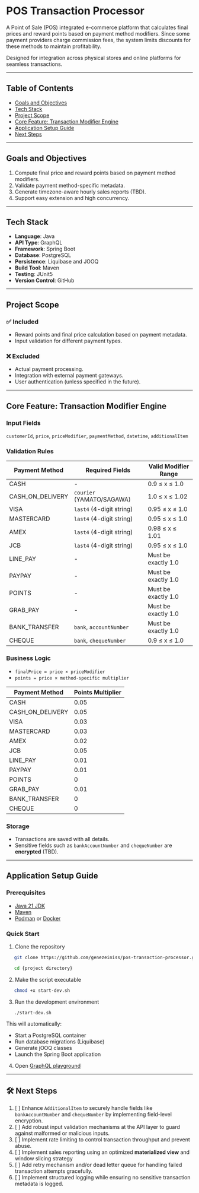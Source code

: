 # POS Transaction Processor

A Point of Sale (POS) integrated e-commerce platform that calculates final prices and reward points based on payment
method modifiers. Since some payment providers charge commission fees, the system limits discounts for these methods to
maintain profitability.

Designed for integration across physical stores and online platforms for seamless transactions.

---

## Table of Contents

- [Goals and Objectives](#-goals-and-objectives)
- [Tech Stack](#-tech-stack)
- [Project Scope](#-project-scope)
- [Core Feature: Transaction Modifier Engine](#-core-feature-transaction-modifier-engine)
- [Application Setup Guide](#-application-setup-guide)
- [Next Steps](#-next-steps)

---
## Goals and Objectives

1. Compute final price and reward points based on payment method modifiers.
2. Validate payment method-specific metadata.
3. Generate timezone-aware hourly sales reports (TBD).
4. Support easy extension and high concurrency.

---

## Tech Stack

- **Language**: Java
- **API Type**: GraphQL
- **Framework**: Spring Boot
- **Database**: PostgreSQL
- **Persistence**: Liquibase and JOOQ
- **Build Tool**: Maven
- **Testing**: JUnit5
- **Version Control**: GitHub

---
## Project Scope

### ✅ Included

- Reward points and final price calculation based on payment metadata.
- Input validation for different payment types.

### ❌ Excluded

- Actual payment processing.
- Integration with external payment gateways.
- User authentication (unless specified in the future).

---

## Core Feature: Transaction Modifier Engine

### Input Fields

`customerId`, `price`, `priceModifier`, `paymentMethod`, `datetime`, `additionalItem`

### Validation Rules

| Payment Method       | Required Fields               | Valid Modifier Range       |
|----------------------|-------------------------------|----------------------------|
| CASH                 | -                             | 0.9 ≤ x ≤ 1.0              |
| CASH_ON_DELIVERY     | `courier` (YAMATO/SAGAWA)     | 1.0 ≤ x ≤ 1.02             |
| VISA                 | `last4` (4-digit string)      | 0.95 ≤ x ≤ 1.0             |
| MASTERCARD           | `last4` (4-digit string)      | 0.95 ≤ x ≤ 1.0             |
| AMEX                 | `last4` (4-digit string)      | 0.98 ≤ x ≤ 1.01            |
| JCB                  | `last4` (4-digit string)      | 0.95 ≤ x ≤ 1.0             |
| LINE_PAY             | -                             | Must be exactly 1.0        |
| PAYPAY               | -                             | Must be exactly 1.0        |
| POINTS               | -                             | Must be exactly 1.0        |
| GRAB_PAY             | -                             | Must be exactly 1.0        |
| BANK_TRANSFER        | `bank`, `accountNumber`       | Must be exactly 1.0        |
| CHEQUE               | `bank`, `chequeNumber`        | 0.9 ≤ x ≤ 1.0              |

### Business Logic

- `finalPrice = price × priceModifier`
- `points = price × method-specific multiplier`

| Payment Method       | Points Multiplier |
|----------------------|-------------------|
| CASH                 | 0.05              |
| CASH_ON_DELIVERY     | 0.05              |
| VISA                 | 0.03              |
| MASTERCARD           | 0.03              |
| AMEX                 | 0.02              |
| JCB                  | 0.05              |
| LINE_PAY             | 0.01              |
| PAYPAY               | 0.01              |
| POINTS               | 0                 |
| GRAB_PAY             | 0.01              |
| BANK_TRANSFER        | 0                 |
| CHEQUE               | 0                 |

### Storage

- Transactions are saved with all details.
- Sensitive fields such as `bankAccountNumber` and `chequeNumber` are **encrypted** (TBD).

---

## Application Setup Guide

### Prerequisites

- [Java 21 JDK](https://adoptium.net/en-GB/temurin/releases/)
- [Maven](https://maven.apache.org/download.cgi)
- [Podman](https://podman.io/) or [Docker](https://www.docker.com/)

### Quick Start
1. Clone the repository

```bash
   git clone https://github.com/genezeiniss/pos-transaction-processor.git
```

```bash
   cd {project directory}
```

2. Make the script executable

```bash
   chmod +x start-dev.sh
```

3. Run the development environment
```bash
   ./start-dev.sh
```

This will automatically:

* Start a PostgreSQL container
* Run database migrations (Liquibase)
* Generate jOOQ classes
* Launch the Spring Boot application

4. Open [GraphQL playground](http://localhost:8080/graphiql?path=/graphql)

---

## 🛠️ Next Steps

1. [ ] Enhance `AdditionalItem` to securely handle fields like `bankAccountNumber` and `chequeNumber` by implementing
   field-level encryption.
2. [ ] Add robust input validation mechanisms at the API layer to guard against malformed or malicious inputs.
3. [ ] Implement rate limiting to control transaction throughput and prevent abuse.
4. [ ] Implement sales reporting using an optimized **materialized view** and window slicing strategy
5. [ ] Add retry mechanism and/or dead letter queue for handling failed transaction attempts gracefully.
6. [ ] Implement structured logging while ensuring no sensitive transaction metadata is logged.



